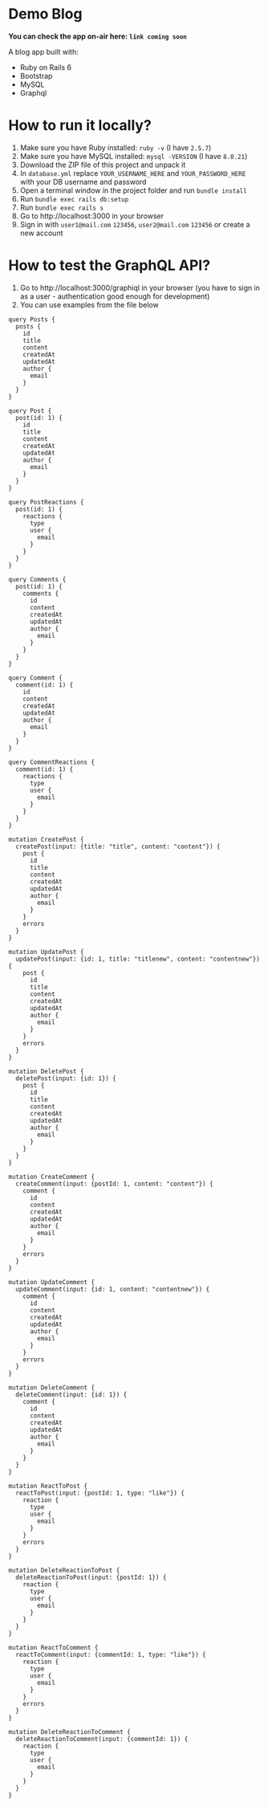 # Demo Blog

**You can check the app on-air here: `link coming soon`**

A blog app built with:

  - Ruby on Rails 6
  - Bootstrap
  - MySQL
  - Graphql

# How to run it locally?

  1. Make sure you have Ruby installed: `ruby -v` (I have `2.5.7`)
  2. Make sure you have MySQL installed: `mysql -VERSION` (I have `8.0.21`)
  3. Download the ZIP file of this project and unpack it
  4. In `database.yml` replace `YOUR_USERNAME_HERE` and `YOUR_PASSWORD_HERE` with your DB username and password
  5. Open a terminal window in the project folder and run `bundle install`
  6. Run `bundle exec rails db:setup`
  7. Run `bundle exec rails s`
  8. Go to http://localhost:3000 in your browser
  9. Sign in with `user1@mail.com` `123456`, `user2@mail.com` `123456` or create a new account

# How to test the GraphQL API?

1. Go to http://localhost:3000/graphiql in your browser (you have to sign in as a user - authentication good enough for development)
2. You can use examples from the file below

```
query Posts {
  posts {
    id
    title
    content
    createdAt
    updatedAt
    author {
      email
    }
  }
}

query Post {
  post(id: 1) {
    id
    title
    content
    createdAt
    updatedAt
    author {
      email
    }
  }
}

query PostReactions {
  post(id: 1) {
    reactions {
      type
      user {
        email
      }
    }
  }
}

query Comments {
  post(id: 1) {
    comments {
      id
      content
      createdAt
      updatedAt
      author {
        email
      }
    }
  }
}

query Comment {
  comment(id: 1) {
    id
    content
    createdAt
    updatedAt
    author {
      email
    }
  }
}

query CommentReactions {
  comment(id: 1) {
    reactions {
      type
      user {
        email
      }
    }
  }
}

mutation CreatePost {
  createPost(input: {title: "title", content: "content"}) {
    post {
      id
      title
      content
      createdAt
      updatedAt
      author {
        email
      }
    }
    errors
  }
}

mutation UpdatePost {
  updatePost(input: {id: 1, title: "titlenew", content: "contentnew"}) {
    post {
      id
      title
      content
      createdAt
      updatedAt
      author {
        email
      }
    }
    errors
  }
}

mutation DeletePost {
  deletePost(input: {id: 1}) {
    post {
      id
      title
      content
      createdAt
      updatedAt
      author {
        email
      }
    }
  }
}

mutation CreateComment {
  createComment(input: {postId: 1, content: "content"}) {
    comment {
      id
      content
      createdAt
      updatedAt
      author {
        email
      }
    }
    errors
  }
}

mutation UpdateComment {
  updateComment(input: {id: 1, content: "contentnew"}) {
    comment {
      id
      content
      createdAt
      updatedAt
      author {
        email
      }
    }
    errors
  }
}

mutation DeleteComment {
  deleteComment(input: {id: 1}) {
    comment {
      id
      content
      createdAt
      updatedAt
      author {
        email
      }
    }
  }
}

mutation ReactToPost {
  reactToPost(input: {postId: 1, type: "like"}) {
    reaction {
      type
      user {
        email
      }
    }
    errors
  }
}

mutation DeleteReactionToPost {
  deleteReactionToPost(input: {postId: 1}) {
    reaction {
      type
      user {
        email
      }
    }
  }
}

mutation ReactToComment {
  reactToComment(input: {commentId: 1, type: "like"}) {
    reaction {
      type
      user {
        email
      }
    }
    errors
  }
}

mutation DeleteReactionToComment {
  deleteReactionToComment(input: {commentId: 1}) {
    reaction {
      type
      user {
        email
      }
    }
  }
}
```
